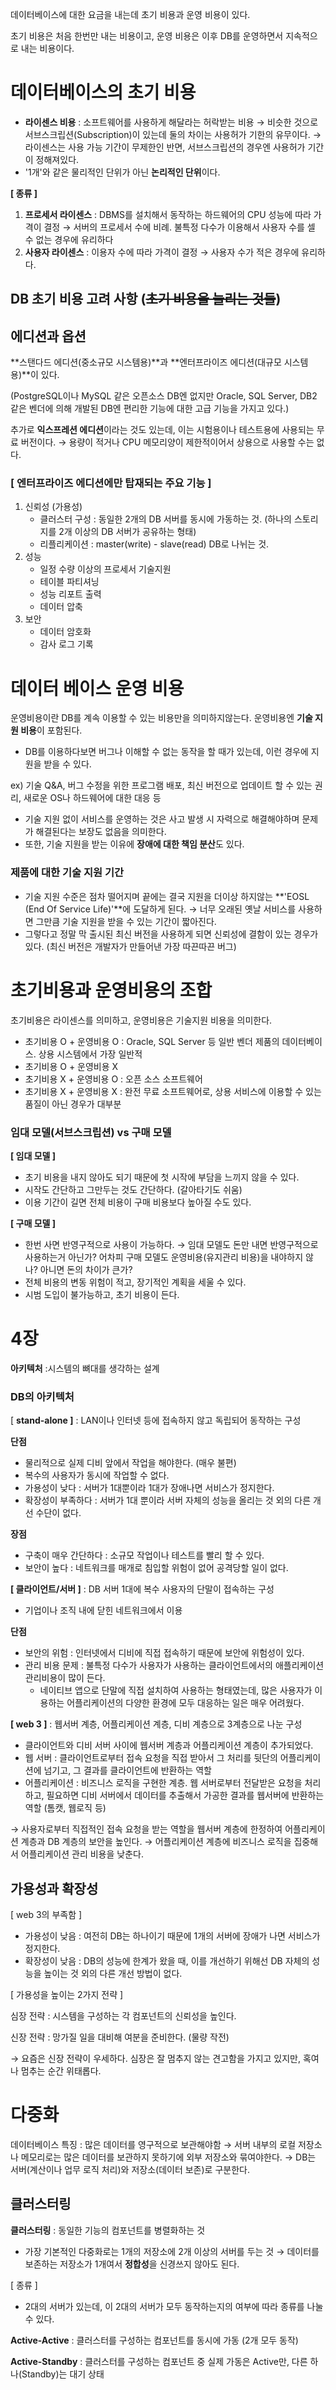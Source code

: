 데이터베이스에 대한 요금을 내는데 초기 비용과 운영 비용이 있다.

초기 비용은 처음 한번만 내는 비용이고, 운영 비용은 이후 DB를 운영하면서 지속적으로 내는 비용이다.

# 데이터베이스의 초기 비용

- **라이센스 비용** : 소프트웨어를 사용하게 해달라는 허락받는 비용
→ 비슷한 것으로 서브스크립션(Subscription)이 있는데 둘의 차이는 사용허가 기한의 유무이다. 
→ 라이센스는 사용 가능 기간이 무제한인 반면, 서브스크립션의 경우엔 사용허가 기간이 정해져있다.
- '1개'와 같은 물리적인 단위가 아닌 **논리적인 단위**이다.

**[ 종류 ]**

1. **프로세서 라이센스** : DBMS를 설치해서 동작하는 하드웨어의 CPU 성능에 따라 가격이 결정
→ 서버의 프로세서 수에 비례. 불특정 다수가 이용해서 사용자 수를 셀 수 없는 경우에 유리하다
2. **사용자 라이센스** : 이용자 수에 따라 가격이 결정
→ 사용자 수가 적은 경우에 유리하다.

## DB 초기 비용 고려 사항 (~~초기 비용을 늘리는 것들~~)

## 에디션과 옵션

**스탠다드 에디션(중소규모 시스템용)**과 **엔터프라이즈 에디션(대규모 시스템용)**이 있다.

(PostgreSQL이나 MySQL 같은 오픈소스 DB엔 없지만 Oracle, SQL Server, DB2 같은 벤더에 의해 개발된 DB엔 편리한 기능에 대한 고급 기능을 가지고 있다.)

추가로 **익스프레션 에디션**이라는 것도 있는데, 이는 시험용이나 테스트용에 사용되는 무료 버전이다.
→ 용량이 적거나 CPU 메모리양이 제한적이어서 상용으로 사용할 수는 없다.

### [ 엔터프라이즈 에디션에만 탑재되는 주요 기능 ]

1. 신뢰성 (가용성)
    - 클러스터 구성 : 동일한 2개의 DB 서버를 동시에 가동하는 것. (하나의 스토리지를 2개 이상의 DB 서버가 공유하는 형태)
    - 리플리케이션 : master(write) - slave(read) DB로 나뉘는 것.
2. 성능
    - 일정 수량 이상의 프로세서 기술지원
    - 테이블 파티셔닝
    - 성능 리포트 출력
    - 데이터 압축
3. 보안
    - 데이터 암호화
    - 감사 로그 기록

# 데이터 베이스 운영 비용

운영비용이란 DB를 계속 이용할 수 있는 비용만을 의미하지않는다. 운영비용엔 **기술 지원 비용**이 포함된다.

- DB를 이용하다보면 버그나 이해할 수 없는 동작을 할 때가 있는데, 이런 경우에 지원을 받을 수 있다.

ex) 기술 Q&A, 버그 수정을 위한 프로그램 배포, 최신 버전으로 업데이트 할 수 있는 권리, 새로운 OS나 하드웨어에 대한 대응 등

- 기술 지원 없이 서비스를 운영하는 것은 사고 발생 시 자력으로 해결해야하며 문제가 해결된다는 보장도 없음을 의미한다.
- 또한, 기술 지원을 받는 이유에 **장애에 대한 책임 분산**도 있다.

### 제품에 대한 기술 지원 기간

- 기술 지원 수준은 점차 떨어지며 끝에는 결국 지원을 더이상 하지않는 **'EOSL (End Of Service Life)'**에 도달하게 된다.
→ 너무 오래된 옛날 서비스를 사용하면 그만큼 기술 지원을 받을 수 있는 기간이 짧아진다.
- 그렇다고 정말 막 출시된 최신 버전을 사용하게 되면 신뢰성에 결함이 있는 경우가 있다.
(최신 버전은 개발자가 만들어낸 가장 따끈따끈 버그)

# 초기비용과 운영비용의 조합

초기비용은 라이센스를 의미하고, 운영비용은 기술지원 비용을 의미한다.

- 초기비용 O + 운영비용 O : Oracle, SQL Server 등 일반 벤더 제품의 데이터베이스. 상용 시스템에서 가장 일반적
- 초기비용 O + 운영비용 X
- 초기비용 X + 운영비용 O : 오픈 소스 소프트웨어
- 초기비용 X + 운영비용 X : 완전 무료 소프트웨어로, 상용 서비스에 이용할 수 있는 품질이 아닌 경우가 대부분

### 임대 모델(서브스크립션) vs 구매 모델

**[ 임대 모델 ]**

- 초기 비용을 내지 않아도 되기 때문에 첫 시작에 부담을 느끼지 않을 수 있다.
- 시작도 간단하고 그만두는 것도 간단하다. (갈아타기도 쉬움)
- 이용 기간이 길면 전체 비용이 구매 비용보다 높아질 수도 있다.

**[ 구매 모델 ]**

- 한번 사면 반영구적으로 사용이 가능하다. 
→ 임대 모델도 돈만 내면 반영구적으로 사용하는거 아닌가? 어차피 구매 모델도 운영비용(유지관리 비용)을 내야하지 않나? 아니면 돈의 차이가 큰가?
- 전체 비용의 변동 위험이 적고, 장기적인 계획을 세울 수 있다.
- 시범 도입이 불가능하고, 초기 비용이 든다.

# 4장
**아키텍처** :시스템의 뼈대를 생각하는 설계

### DB의 아키텍처

[ **stand-alone ]** : LAN이나 인터넷 등에 접속하지 않고 독립되어 동작하는 구성

**단점**

- 물리적으로 실제 디비 앞에서 작업을 해야한다. (매우 불편)
- 복수의 사용자가 동시에 작업할 수 없다.
- 가용성이 낮다 : 서버가 1대뿐이라 1대가 장애나면 서비스가 정지한다.
- 확장성이 부족하다 : 서버가 1대 뿐이라 서버 자체의 성능을 올리는 것 외의 다른 개선 수단이 없다.

**장점**

- 구축이 매우 간단하다 : 소규모 작업이나 테스트를 빨리 할 수 있다.
- 보안이 높다 : 네트워크를 매개로 침입할 위험이 없어 공격당할 일이 없다.

**[ 클라이언트/서버 ]** : DB 서버 1대에 복수 사용자의 단말이 접속하는 구성

- 기업이나 조직 내에 닫힌 네트워크에서 이용

**단점**

- 보안의 위험 : 인터넷에서 디비에 직접 접속하기 때문에 보안에 위험성이 있다.
- 관리 비용 문제 : 불특정 다수가 사용자가 사용하는 클라이언트에서의 애플리케이션 관리비용이 많이 든다.
    - 네이티브 앱으로 단말에 직접 설치하여 사용하는 형태였는데, 많은 사용자가 이용하는 어플리케이션의 다양한 환경에 모두 대응하는 일은 매우 어려웠다.

**[ web 3 ]** : 웹서버 계층, 어플리케이션 계층, 디비 계층으로 3계층으로 나눈 구성

- 클라이언트와 디비 서버 사이에 웹서버 계층과 어플리케이션 계층이 추가되었다.
- 웹 서버 : 클라이언트로부터 접속 요청을 직접 받아서 그 처리를 뒷단의 어플리케이션에 넘기고, 그 결과를 클라이언트에 반환하는 역할
- 어플리케이션 : 비즈니스 로직을 구현한 계층. 웹 서버로부터 전달받은 요청을 처리하고, 필요하면 디비 서버에서 데이터를 추출해서 가공한 결과를 웹서버에 반환하는 역할 (톰캣, 웹로직 등)

→ 사용자로부터 직접적인 접속 요청을 받는 역할을 웹서버 계층에 한정하여 어플리케이션 계층과 DB 계층의 보안을 높인다.
→ 어플리케이션 계층에 비즈니스 로직을 집중해서 어플리케이션 관리 비용을 낮춘다.

## 가용성과 확장성

[ web 3의 부족함 ]

- 가용성이 낮음 : 여전히 DB는 하나이기 때문에 1개의 서버에 장애가 나면 서비스가 정지한다.
- 확장성이 낮음 : DB의 성능에 한계가 왔을 때, 이를 개선하기 위해선 DB 자체의 성능을 높이는 것 외의 다른 개선 방법이 없다.

[ 가용성을 높이는 2가지 전략 ]

심장 전략 : 시스템을 구성하는 각 컴포넌트의 신뢰성을 높인다.

신장 전략 : 망가질 일을 대비해 여분을 준비한다. (물량 작전)

→ 요즘은 신장 전략이 우세하다. 심장은 잘 멈추지 않는 견고함을 가지고 있지만, 혹여나 멈추는 순간 위태롭다.

# 다중화

데이터베이스 특징 : 많은 데이터를 영구적으로 보관해야함
→ 서버 내부의 로컬 저장소나 메모리로는 많은 데이터를 보관하지 못하기에 외부 저장소와 묶여야한다.
→ DB는 서버(계산이나 업무 로직 처리)와 저장소(데이터 보존)로 구분한다.

## 클러스터링

**클러스터링** : 동일한 기능의 컴포넌트를 병렬화하는 것 

- 가장 기본적인 다중화로는 1개의 저장소에 2개 이상의 서버를 두는 것
→ 데이터를 보존하는 저장소가 1개여서 **정합성**을 신경쓰지 않아도 된다.

[ 종류 ]

- 2대의 서버가 있는데, 이 2대의 서버가 모두 동작하는지의 여부에 따라 종류를 나눌 수 있다.

**Active-Active** : 클러스터를 구성하는 컴포넌트를 동시에 가동 (2개 모두 동작)

**Active-Standby** : 클러스터를 구성하는 컴포넌트 중 실제 가동은 Active만, 다른 하나(Standby)는 대기 상태